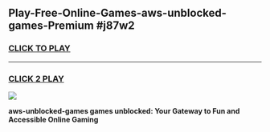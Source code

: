 
## Play-Free-Online-Games-aws-unblocked-games-Premium #j87w2
<h3>
<a href="https://premium.freeplayer.one?title=aws-unblocked-games&ref=8M">CLICK TO PLAY</a></h3>
<hr>

<h3>
<a href="https://premium.freeplayer.one?title=aws-unblocked-games&ref=8M">CLICK 2 PLAY</a>
  
</h3>

<a href="https://premium.freeplayer.one?title=aws-unblocked-games&ref=8M"><img src="https://clearcache.store/games.png"></a>


**aws-unblocked-games games unblocked: Your Gateway to Fun and Accessible Online Gaming**
